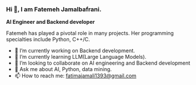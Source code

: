 ### Hi 👋, I am Fatemeh Jamalbafrani.

**AI Engineer and Backend developer** 

Fatemeh has played a pivotal role in many projects. Her programming specialties include Python, C++/C.

- 🔭 I’m currently working on Backend development.
- 🌱 I’m currently learning LLM(Large Language Models).
- 👯 I’m looking to collaborate on AI engineering and Backend development
- 💬 Ask me about AI, Python, data mining.
- 📫 How to reach me: fatimajamali1393@gmail.com


